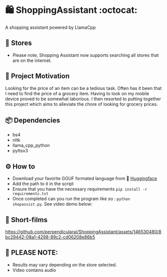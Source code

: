 # 🛍️ ShoppingAssistant :octocat:
A shopping assistant powered by LlamaCpp

## 🏪 Stores
- Please note, Shopping Assistant now supports searching all stores that are on the internet.


## 🧃 Project Motivation

Looking for the price of an item can be a tedious task. Often has it been that I need to find the price of a grocery item. 
Having to look on my mobile device proved to be somewhat laborious. I then resorted to putting together this project which aims to alleviate the chore of looking for grocery prices.

## 📦 Dependencies
- bs4
- nltk
- llama_cpp_python
- pyttsx3

## ⚙️ How to
- Download your favorite GGUF formated language from 🤗 [Huggingface](https://huggingface.co/models?pipeline_tag=text-generation&sort=trending&search=gguf)
- Add the path to it in the script
- Ensure that you have the necessary requirements `pip install -r requirements.txt`
- Once completed can you run the program like so : `python shopassist.py`. See video demo below:

## 🎥 Short-films

https://github.com/perpendicularai/ShoppingAssistant/assets/146530480/8bc29442-08a1-4298-89c2-cd06208e86b5


## 🧯 PLEASE NOTE:
- Results may vary depending on the store selected.
- Video contains audio
